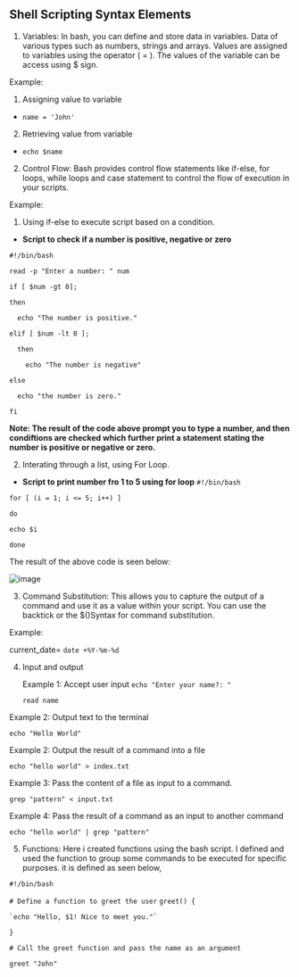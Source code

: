 ## Shell Scripting Syntax Elements

1. Variables: In bash, you can define and store data in variables. Data of various types such as numbers, strings and arrays. Values are assigned to variables using the operator ( = ).
The values of the variable can be access using $ sign.

Example: 
1. Assigning value to variable
* `name = 'John'`

2. Retrieving value from variable
* `echo $name`

2. Control Flow: Bash provides control flow statements like if-else, for loops, while loops and case statement to control the flow of execution in your scripts.

Example: 
1. Using if-else to execute script based on a condition.
* **Script to check if a number is positive, negative or zero**


`#!/bin/bash`

`read -p "Enter a number: " num`

`if [ $num -gt 0];`

`then`

`  echo "The number is positive."`

`elif [ $num -lt 0 ];`

`  then`

`    echo "The number is negative"`

`else` 

`  echo "the number is zero."`

`fi`

**Note: The result of the code above prompt you to type a number, and then condiftions are checked which further print a statement stating the number is positive or negative or zero.**

2. Interating through a list, using For Loop.

* **Script to print number fro 1 to 5 using for loop**
`#!/bin/bash`

`for [ (i = 1; i <= 5; i++) ]`


  `do`

    echo $i
    
  `done`

The result of the above code is seen below:

![image](https://github.com/Gabrielafolabi/DEVOPS-PROJECT/assets/35296784/3a490e00-4e24-4041-92d2-6b1f074bb9a6)



3. Command Substitution: This allows you to capture the output of a command and use it as a value within your script. You can use the backtick or the $()Syntax for command substitution.

Example:

current_date= `date +%Y-%m-%d`

4. Input and output

   Example 1: Accept user input
   `echo "Enter your name?: "`
   
   `read name`
   
 Example 2: Output text to the terminal
 
 `echo "Hello World"`

 Example 2: Output the result of a command into a file

 `echo "hello world" > index.txt`

 Example 3: Pass the content of a file as input to a command.

 `grep "pattern" < input.txt`

Example 4: Pass the result of a command as an input to another command

`echo "hello world" | grep "pattern"` 


5. Functions: Here i created functions using the bash script. I defined and used the function to group some commands to be executed for specific purposes.
it is defined as seen below,

`#!/bin/bash`

`# Define a function to greet the user`
`greet() {`

    `echo "Hello, $1! Nice to meet you."`
`}`

`# Call the greet function and pass the name as an argument`

`greet "John"`

   

 
 


  
